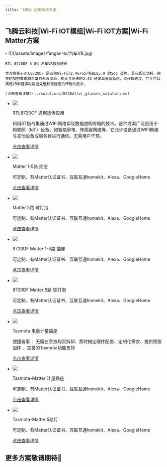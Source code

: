 ```yaml
---
title: 飞腾云 应用解决方案
---
```


## 飞腾云科技|Wi-Fi IOT模组|Wi-Fi IOT方案|Wi-Fi Matter方案
<!-- 
<!DOCTYPE html>
<html lang="en">
<head>
<meta charset="UTF-8">
<meta name="viewport" content="width=device-width, initial-scale=1.0">
<title>Grid Template</title>
<link rel="stylesheet" href="styles.css">
</head>
<body>
    <div class="grid-container" id="gridContainer">
         第一页格子 
        <div class="grid-item" onclick="window.location.href='/zh/solutions/8720df/vr_glasses_solution/';">
            <img src="../assets/images/fangan-tu/汽车VR.jpg" alt="Image 1">
            <h2>RTL 8720DF 5.8G 汽车VR数据透传 </h2>
            <p>本方案基于RTL8720DF 是双频Wi-Fi(2.4G+5G)和BLE5.0 的Soc 芯片。具有超低功耗、完整的加密策略和丰富的外设资源，相比与传统的2.4G 通讯具有低延迟，高传输速度，完全可以满足VR眼镜实时数据处理和低延迟的传输的要求。</p>
        </div>
        <div  class="grid-item" onclick="window.location.href='/zh/solutions/8720cf/rtl8720cf_solution/';">
            <img src="../assets/images/fangan-tu/Wi-Fi透传.jpg" alt="Image 2">
            <h2>RTL8720CF 通用透传应用</h2>
            <p>利用AT指令集通过WIFI网络实现数据透明传输的技术。这种方案广泛应用于物联网（IoT）设备，如智能家电、传感器网络等，它允许设备通过WIFI网络与其他设备或服务器进行通信，无需用户干预。</p>
        </div>
        <div class="grid-item" onclick="window.location.href='/zh/solutions/matter/socket1_5/';" >
            <img src="/assets/images/fangan-tu/插座2.jpg" alt="Image 2">
            <h2>Matter 1-5路 插座</h2>
            <p>可定制、有Matter认证证书、互联互通homekit、Alexa、GoogleHome</p>
        </div>
        <div  class="grid-item" onclick="window.location.href='/zh/solutions/matter/rgbcw_light/';" >
            <img src="/assets/images/matter/5灯泡.png" alt="Image 2">
            <h2>Matter 5路 球灯泡</h2>
            <p>可定制、有Matter认证证书、互联互通homekit、Alexa、GoogleHome</p>
        </div>
        <div  class="grid-item" onclick="window.location.href='/zh/solutions/matter/8720df_matter_socket/';">
            <img src="/assets/images/fangan-tu/插座3.jpg" alt="Image 2">
            <h2>8720DF Matter 1-5路 插座</h2>
            <p>可定制、有Matter认证证书、互联互通homekit、Alexa、GoogleHome</p>
        </div>
        <div  class="grid-item" onclick="window.location.href='/zh/solutions/matter/8720df_matter_light/';">
            <img src="/assets/images/matter/5灯泡.png" alt="Image 2">
            <h2>8720DF Matter 5路 球灯泡</h2>
            <p>可定制、有Matter认证证书、互联互通homekit、Alexa、GoogleHome</p>
        </div>
        <div  class="grid-item" onclick="window.location.href='/zh/solutions/tasmota/socket/';">
            <img src="/assets/images/fangan-tu/插座4.jpg" alt="Image 2">
            <h2>Tasmota 电量计量插座</h2>
            <p>便捷省事： 无需在官方购买拆卸、费时搞定硬件配置、定制化需求、提供预置固件 、完善的Tasmota功能支持</p>
        </div>
        <div  class="grid-item" onclick="window.location.href='/zh/solutions/tasmota/tasmota-matter/';">
            <img src="/assets/images/fangan-tu/插座3.jpg" alt="Image 2">
            <h2>Tasmota-Matter 计量插座</h2>
            <p>可定制、有Matter认证证书、互联互通homekit、Alexa、GoogleHome</p>
        </div>
        <div  class="grid-item" onclick="window.location.href='/zh/solutions/tasmota/tasmota-matter-light/';">
            <img src="/assets/images/matter/5灯泡.png" alt="Image 2">
            <h2>Tasmota-Matter 5路灯</h2>
            <p>可定制、有Matter认证证书、互联互通homekit、Alexa、GoogleHome</p>
        </div>
         其他格子根据需要添加 
    </div>
    <div class="pagination" id="pagination">
        <a href="#" id="page1"></a>
        <a href="#" id="page2"></a> 
        <a href="#">3</a> 
        根据需要添加更多页码
    </div>
    <script>
    document.addEventListener("DOMContentLoaded", function() {
        const gridContainer = document.getElementById('gridContainer');
        const pagination = document.getElementById('pagination');
        const items = gridContainer.querySelectorAll('.grid-item');
        const itemsPerPage = 6; // 每页显示的项数
        // 计算总页数
        const totalPages = Math.ceil(items.length / itemsPerPage);
        // 初始化，显示第一页，隐藏其余页的项
        let currentPage = 1;
        showPage(currentPage);
        // 创建分页链接
        for (let i = 1; i <= totalPages; i++) {
            const pageLink = document.createElement('a');
            pageLink.href = '#';
            pageLink.textContent = i;
            pageLink.addEventListener('click', function(event) {
                event.preventDefault();
                currentPage = i;
                showPage(currentPage);
            });
            pagination.appendChild(pageLink);
        }
        // 初始化当前页的页码样式
        pagination.querySelector(`a:nth-child(${currentPage})`).classList.add('active');
        // 显示指定页的项
        function showPage(pageNumber) {
            // 首先隐藏所有项
            items.forEach(function(item) {
                item.style.display = 'none';
            });
            // 计算当前页应该显示的项的索引范围
            const startIndex = (pageNumber - 1) * itemsPerPage;
            const endIndex = startIndex + itemsPerPage;
            // 显示当前页的项
            for (let i = startIndex; i < endIndex && i < items.length; i++) {
                items[i].style.display = 'block';
            }
            // 更新活动页码样式
            const pageLinks = pagination.querySelectorAll('a');
            pageLinks.forEach(function(link) {
                if (parseInt(link.textContent) === pageNumber) {
                    link.classList.add('active');
                } else {
                    link.classList.remove('active');
                }
            });
        }
    });
</script> 
</body>
</html>  -->


<div class="grid cards" markdown>
-   ![](/assets/images/fangan-tu/汽车VR.jpg)

    RTL 8720DF 5.8G 汽车VR数据透传

    本方案基于RTL8720DF 是双频Wi-Fi(2.4G+5G)和BLE5.0 的Soc 芯片。具有超低功耗、完整的加密策略和丰富的外设资源，相比与传统的2.4G 通讯具有低延迟，高传输速度，完全可以满足VR眼镜实时数据处理和低延迟的传输的要求。

    [点击查看详情](../solutions/8720df/vr_glasses_solution.md)

-   ![](/assets/images/fangan-tu/Wi-Fi透传.jpg)

    RTL8720CF 通用透传应用

    利用AT指令集通过WIFI网络实现数据透明传输的技术。这种方案广泛应用于物联网（IoT）设备，如智能家电、传感器网络等，它允许设备通过WIFI网络与其他设备或服务器进行通信，无需用户干预。

    [点击查看详情](../solutions/8720cf/rtl8720cf_solution.md)

-   ![](/assets/images/fangan-tu/插座2.jpg)

    Matter 1-5路 插座

    可定制、有Matter认证证书、互联互通homekit、Alexa、GoogleHome

    [点击查看详情](../solutions/matter/socket1_5.md)

-   ![](/assets/images/matter/5灯泡.png)

    Matter 5路 球灯泡

    可定制、有Matter认证证书、互联互通homekit、Alexa、GoogleHome

    [点击查看详情](../solutions/matter/rgbcw_light.md)


-   ![](/assets/images/fangan-tu/插座3.jpg)

    8720DF Matter 1-5路 插座

    可定制、有Matter认证证书、互联互通homekit、Alexa、GoogleHome

    [点击查看详情](../solutions/matter/8720df_matter_socket.md)

-   ![](/assets/images/matter/5灯泡.png)

    8720DF Matter 5路 球灯泡

    可定制、有Matter认证证书、互联互通homekit、Alexa、GoogleHome

    [点击查看详情](../solutions/matter/8720df_matter_light.md)

-   ![](/assets/images/fangan-tu/插座4.jpg)
    
    Tasmota 电量计量插座

    便捷省事： 无需在官方购买拆卸、费时搞定硬件配置、定制化需求、提供预置固件 、完善的Tasmota功能支持

    [点击查看详情](../solutions/tasmota/socket.md)

-   ![](/assets/images/fangan-tu/插座3.jpg)
    
    Tasmota-Matter 计量插座

    可定制、有Matter认证证书、互联互通homekit、Alexa、GoogleHome

    [点击查看详情](../solutions/tasmota/tasmota-matter.md)

-   ![](/assets/images/matter/5灯泡.png)

    Tasmota-Matter 5路灯

    可定制、有Matter认证证书、互联互通homekit、Alexa、GoogleHome

    [点击查看详情](../solutions/tasmota/tasmota-matter-light.md)


</div>

## 更多方案敬请期待🤩